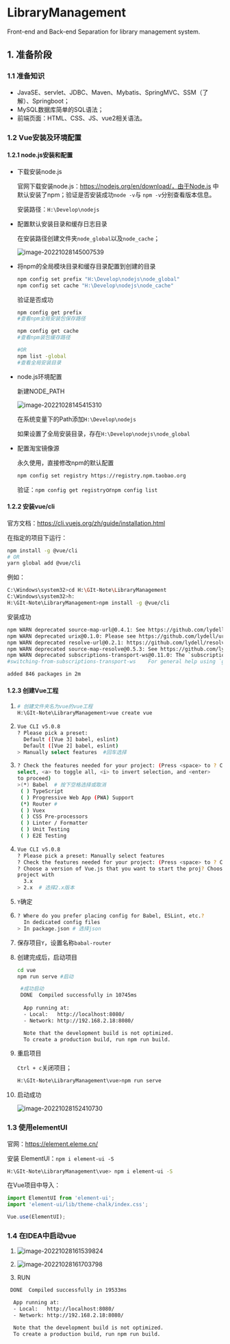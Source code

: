 # LibraryManagement

Front-end and Back-end Separation for library management system.

## 1. 准备阶段

### 1.1 准备知识

- JavaSE、servlet、JDBC、Maven、Mybatis、SpringMVC、SSM（了解）、Springboot；
- MySQL数据库简单的SQL语法；
- 前端页面：HTML、CSS、JS、vue2相关语法。

### 1.2 Vue安装及环境配置

#### 1.2.1 node.js安装和配置

- 下载安装node.js

  官网下载安装node.js：https://nodejs.org/en/download/，由于Node.js 中默认安装了npm；验证是否安装成功`node -v`与 `npm -v`分别查看版本信息。

  安装路径：`H:\Develop\nodejs`

- 配置默认安装目录和缓存日志目录

  在安装路径创建文件夹`node_global`以及`node_cache`；

  ![image-20221028145007539](./README/pic/01.png)

- 将npm的全局模块目录和缓存目录配置到创建的目录

  ```sh
  npm config set prefix "H:\Develop\nodejs\node_global"
  npm config set cache "H:\Develop\nodejs\node_cache"
  ```

  验证是否成功

  ```sh
  npm config get prefix 
  #查看npm全局安装包保存路径
  
  npm config get cache
  #查看npm装包缓存路径
  
  #OR
  npm list -global
  #查看全局安装目录
  ```

- node.js环境配置

  新建NODE_PATH

  ![image-20221028145415310](./README/pic/02.png)

  在系统变量下的Path添加`H:\Develop\nodejs`

  如果设置了全局安装目录，存在`H:\Develop\nodejs\node_global`

- 配置淘宝镜像源

  永久使用，直接修改npm的默认配置

  ```sh
  npm config set registry https://registry.npm.taobao.org
  ```

  验证：`npm config get registry`or`npm config list`

#### 1.2.2 安装vue/cli

官方文档：https://cli.vuejs.org/zh/guide/installation.html

在指定的项目下运行：

```sh
npm install -g @vue/cli
# OR
yarn global add @vue/cli
```

例如：

```sh
C:\Windows\system32>cd H:\GIt-Note\LibraryManagement
C:\Windows\system32>h:
H:\GIt-Note\LibraryManagement>npm install -g @vue/cli
```

安装成功

```sh
npm WARN deprecated source-map-url@0.4.1: See https://github.com/lydell/source-map-url#deprecated
npm WARN deprecated urix@0.1.0: Please see https://github.com/lydell/urix#deprecated
npm WARN deprecated resolve-url@0.2.1: https://github.com/lydell/resolve-url#deprecated
npm WARN deprecated source-map-resolve@0.5.3: See https://github.com/lydell/source-map-resolve#deprecated
npm WARN deprecated subscriptions-transport-ws@0.11.0: The `subscriptions-transport-ws` package is no longer maintained. We recommend you use `graphql-ws` instead. For help migrating Apollo software to `graphql-ws`, see https://www.apollographql.com/docs/apollo-server/data/subscriptions/
#switching-from-subscriptions-transport-ws    For general help using `graphql-ws`, see https://github.com/enisdenjo/graphql-ws/blob/master/README.md

added 846 packages in 2m
```

#### 1.2.3 创建Vue工程

1. ```sh
   # 创建文件夹名为vue的vue工程
   H:\GIt-Note\LibraryManagement>vue create vue
   ```

2. ```sh
   Vue CLI v5.0.8
   ? Please pick a preset:
     Default ([Vue 3] babel, eslint)
     Default ([Vue 2] babel, eslint)
   > Manually select features  #回车选择 
   ```

3. ```sh
   ? Check the features needed for your project: (Press <space> to ? Check the features needed for your project: (Press <space> to
   select, <a> to toggle all, <i> to invert selection, and <enter>
   to proceed)
   >(*) Babel  # 按下空格选择或取消
    ( ) TypeScript
    ( ) Progressive Web App (PWA) Support
    (*) Router #
    ( ) Vuex
    ( ) CSS Pre-processors
    ( ) Linter / Formatter
    ( ) Unit Testing
    ( ) E2E Testing
   ```

4. ```sh
   Vue CLI v5.0.8
   ? Please pick a preset: Manually select features
   ? Check the features needed for your project: (Press <space> to ? Check the features needed for your project: Babel, Router
   ? Choose a version of Vue.js that you want to start the proj? Choose a version of Vue.js that you want to start the
   project with
     3.x
   > 2.x  # 选择2.x版本
   ```

5. `Y`确定

6. ```sh
   ? Where do you prefer placing config for Babel, ESLint, etc.?
     In dedicated config files
   > In package.json # 选择json
   ```

7. 保存项目`Y`，设置名称`babal-router`

8. 创建完成后，启动项目

   ```sh
   cd vue
   npm run serve #启动
   ```

   ```sh
    #成功启动
    DONE  Compiled successfully in 10745ms                   
    
     App running at:
     - Local:   http://localhost:8080/
     - Network: http://192.168.2.18:8080/
   
     Note that the development build is not optimized.
     To create a production build, run npm run build.
   ```

9. 重启项目

   `Ctrl + c`关闭项目；

   ```sh
   H:\GIt-Note\LibraryManagement\vue>npm run serve
   ```

10. 启动成功

    ![image-20221028152410730](./README/pic/03.png)

### 1.3  使用elementUI

官网：https://element.eleme.cn/

安装 ElementUI：`npm i element-ui -S`

```sh
H:\GIt-Note\LibraryManagement\vue> npm i element-ui -S
```

在Vue项目中导入：

```js
import ElementUI from 'element-ui';
import 'element-ui/lib/theme-chalk/index.css';
```

```js
Vue.use(ElementUI);
```

### 1.4 在IDEA中启动vue

1. ![image-20221028161539824](./../../Typora/typora-pic/04.png)

2. ![image-20221028161703798](./README/pic/05.png)

3. RUN

```sh
 DONE  Compiled successfully in 19533ms                         

  App running at:
  - Local:   http://localhost:8080/
  - Network: http://192.168.2.18:8080/

  Note that the development build is not optimized.
  To create a production build, run npm run build.
```
